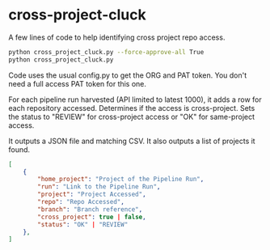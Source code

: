 # cross-project-cluck
A few lines of code to help identifying cross project repo access.

```bash
python cross_project_cluck.py --force-approve-all True
python cross_project_cluck.py
```

Code uses the usual config.py to get the ORG and PAT token. You don't need a full access PAT token for this one.


For each pipeline run harvested (API limited to latest 1000), it adds a row for each repository accessed. Determines if the access is cross-project. Sets the status to "REVIEW" for cross-project access or "OK" for same-project access.

It outputs a JSON file and matching CSV. It also outputs a list of projects it found.

```json
[
    {
        "home_project": "Project of the Pipeline Run",
        "run": "Link to the Pipeline Run",
        "project": "Project Accessed",
        "repo": "Repo Accessed",
        "branch": "Branch reference",
        "cross_project": true | false,
        "status": "OK" | "REVIEW"
    },
]
```
